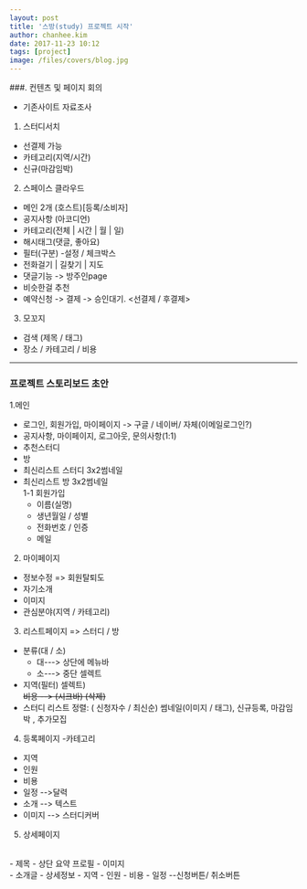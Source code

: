 ```yaml
---
layout: post
title: '스방(study) 프로젝트 시작'
author: chanhee.kim
date: 2017-11-23 10:12
tags: [project]
image: /files/covers/blog.jpg
---
```


###. 컨텐츠 및 페이지 회의

* 기존사이트 자료조사
1. 스터디서치
- 선결제 가능
- 카테고리(지역/시간)
- 신규(마감임박)
2. 스페이스 클라우드
- 메인 2개 (호스트)[등록/소비자]
- 공지사항 (아코디언)
- 카테고리(전체 | 시간 | 월 | 일)
- 해시태그(댓글, 좋아요)
- 필터(구분) -설정 / 체크박스
- 전화걸기 | 길찾기 | 지도
- 댓글기능 -> 방주인page
- 비슷한걸 추천
- 예약신청 -> 결제 -> 승인대기. <선결제 / 후결제>
3. 모꼬지
- 검색 (제목 / 태그)
- 장소 / 카테고리 / 비용

---

### 프로젝트 스토리보드 초안
1.메인
- 로그인, 회원가입, 마이페이지 -> 구글 / 네이버/ 자체(이메일로그인?)
- 공지사항, 마이페이지, 로그아웃, 문의사항(1:1)
- 추천스터디
- 방
- 최신리스트 스터디 3x2썸네일
- 최신리스트 방 3x2썸네일 <br>
 1-1 회원가입
   - 이름(실명)
   - 생년월일 / 성별
   - 전화번호 / 인증
   - 메일

2. 마이페이지
- 정보수정 => 회원탈퇴도
- 자기소개
- 이미지
- 관심분야(지역 / 카테고리)
3. 리스트페이지  => 스터디 / 방
- 분류(대 / 소)
  * 대---> 상단에 메뉴바   
  * 소---> 중단 셀렉트
-  지역(필터) 셀렉트)<br>
~~비용 --> (시크바) (삭제)~~
- 스터디 리스트  정렬: ( 신청자수 / 최신순)
  썸네일(이미지 / 태그), 신규등록, 마감임박 , 추가모집
4. 등록페이지
 -카테고리
 - 지역
 - 인원
 - 비용
 - 일정  -->달력
 - 소개  --> 텍스트
 - 이미지 --> 스터디커버
5. 상세페이지
<br>
- 제목
- 상단 요약 프로필
- 이미지
<br>
- 소개글
- 상세정보
- 지역
- 인원
- 비용
- 일정      --신청버튼/ 취소버튼
